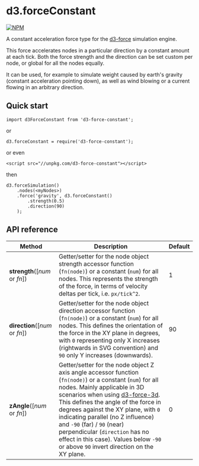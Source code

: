 # d3.forceConstant

[![NPM](https://nodei.co/npm/d3-force-constant.png?compact=true)](https://nodei.co/npm/d3-force-constant/)

A constant acceleration force type for the [d3-force](https://github.com/d3/d3-force) simulation engine.

This force accelerates nodes in a particular direction by a constant amount at each tick. Both the force strength and the direction can be set custom per node, or global for all the nodes equally.

It can be used, for example to simulate weight caused by earth's gravity (constant acceleration pointing down), as well as wind blowing or a current flowing in an arbitrary direction.

## Quick start

```
import d3ForceConstant from 'd3-force-constant';
```
or
```
d3.forceConstant = require('d3-force-constant');
```
or even
```
<script src="//unpkg.com/d3-force-constant"></script>
```
then
```
d3.forceSimulation()
    .nodes(<myNodes>)
    .force('gravity', d3.forceConstant()
        .strength(0.5)
        .direction(90)   
    );
```

## API reference

| Method | Description | Default |
| ------------------ | -------------------------------------------------------------------------------------------------------------------------- | ------------- |
| <b>strength</b>([<i>num</i> or <i>fn</i>]) | Getter/setter for the node object strength accessor function (`fn(node)`) or a constant (`num`) for all nodes. This represents the strength of the force, in terms of velocity deltas per tick, i.e. `px/tick^2`.  | 1 |
| <b>direction</b>([<i>num</i> or <i>fn</i>]) | Getter/setter for the node object direction accessor function (`fn(node)`) or a constant (`num`) for all nodes. This defines the orientation of the force in the XY plane in degrees, with `0` representing only X increases (rightwards in SVG convention) and `90` only Y increases (downwards).  | 90 |
| <b>zAngle</b>([<i>num</i> or <i>fn</i>]) | Getter/setter for the node object Z axis angle accessor function (`fn(node)`) or a constant (`num`) for all nodes. Mainly applicable in 3D scenarios when using [d3-force-3d](https://github.com/vasturiano/d3-force-3d). This defines the angle of the force in degrees against the XY plane, with `0` indicating parallel (no Z influence) and `-90` (far) / `90` (near) perpendicular (`direction` has no effect in this case). Values below `-90` or above `90` invert direction on the XY plane. | 0 |

